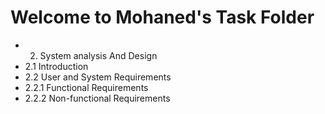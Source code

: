 # Welcome to Mohaned's Task Folder

- 2. System analysis And Design
- 2.1 Introduction
- 2.2 User and System Requirements
- 2.2.1 Functional Requirements
- 2.2.2 Non-functional Requirements